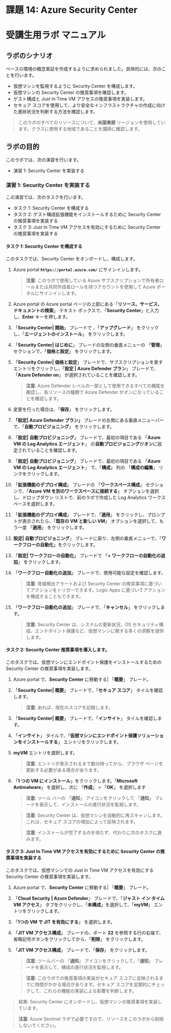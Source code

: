 ﻿---
lab:
    title: '14 - Azure Security Center'
    module: 'モジュール 04 - セキュリティ操作の管理'
---

# 課題 14: Azure Security Center
# 受講生用ラボ マニュアル

## ラボのシナリオ

ベースの環境の概念実証を作成するように求められました。具体的には、次のことを行います。

- 仮想マシンを監視するように Security Center を構成します。
- 仮想マシンの Security Center の推奨事項を確認します。
- ゲスト構成と Just In Time VM アクセスの推奨事項を実装します。 
- セキュア スコアを使用して、より安全なインフラストラクチャの作成に向けた進捗状況を判断する方法を確認します。

> このラボのすべてのリソースについて、**米国東部** リージョンを使用しています。クラスに使用する地域であることを講師に確認します。 

## ラボの目的

このラボでは、次の演習を行います。

- 演習 1: Security Center を実装する

### 演習 1: Security Center を実装する

この演習では、次のタスクを行います。

- タスク 1: Security Center を構成する
- タスク 2: ゲスト構成拡張機能をインストールするために Security Center の推奨事項を実装する
- タスク 3: Just In Time VM アクセスを有効にするために Security Center の推奨事項を実装する

#### タスク 1: Security Center を構成する

このタスクでは、Security Center をオンボードし、構成します。

1. Azure portal **`https://portal.azure.com/`** にサインインします。

    >**注意**: このラボで使用している Azure サブスクリプションで所有者ロールまたは共同作成者ロールを持つアカウントを使用して Azure ポータルにサインインします。

1. Azure portal の Azure portal ページの上部にある「**リソース、サービス、ドキュメントの検索**」 テキスト ボックスで、「**Security Center**」と入力し、**Enter** キーを押します。

1. 「**Security Center| 開始**」 ブレードで 、「**アップグレード**」 をクリックし、「**エージェントのインストール**」 をクリックします。
     
1. 「**Security Center| はじめに**」 ブレードの左側の垂直メニューの 「**管理**」 セクションで、「**価格と設定**」 をクリックします。

1. 「**Security Center| 価格と設定**」 ブレードで、サブスクリプションを表すエントリをクリックし、「**設定 \| Azure Defender プラン**」 ブレードで、「**Azure Defender on**」 が選択されていることを確認します。 

    >**注意**: Azure Defender レベルの一部として使用できるすべての機能を確認し、各リソースの種類で Azure Defender がオンになっていることを確認します。 

1. 変更を行った場合は、「**保存**」 をクリックします。

1. **「設定| Azure Defender プラン」** ブレードの左側にある垂直メニューバーで、「**自動プロビジョニング**」 をクリックします。

1. 「**設定| 自動プロビジョニング**」 ブレードで、最初の項目である 「**Azure VM の Log Analytics エージェント**」 の**自動プロビジョニング**が**オン**に設定されていることを確認します。 

1. 「**設定| 自動プロビジョニング**」 ブレードで、最初の項目である 「**Azure VM の Log Analytics エージェント**」 で、「**構成**」 列の 「**構成の編集**」 リンクをクリックします。 

1. 「**拡張機能のデプロイ構成**」 ブレードの 「**ワークスペース構成**」 セクションで、「**Azure VM を別のワークスペースに接続する**」 オプションを選択し、ドロップダウン リストで、前のラボで作成した Log Analytics ワークスペースを選択します。 

1. 「**拡張機能のデプロイ構成**」 ブレードで、「**適用**」 をクリックし、プロンプトが表示されたら、「**既存の VM と新しい VM**」 オプションを選択して、もう一度 「**適用**」 をクリックします。

1. **設定| 自動プロビジョニング**」 ブレードに戻り、左側の垂直メニューで、「**ワークフローの自動化**」をクリックします。

1. 「**設定| ワークフローの自動化**」 ブレードで 「**+ ワークフローの自動化の追加**」 をクリックします。

1. 「**ワークフロー自動化の追加**」 ブレードで、使用可能な設定を確認します。 

    >**注意**: 脅威検出アラートおよび Security Center の推奨事項に基づいてアクションをトリガーできます。Logic Apps に基づいてアクションを構成することもできます。 

1. 「**ワークフロー自動化の追加**」 ブレードで、「**キャンセル**」 をクリックします。

    >**注意**: Security Center は、システムの更新状況、OS セキュリティ構成、エンドポイント保護など、仮想マシンに関する多くの洞察を提供します。

#### タスク 2: Security Center 推奨事項を導入します。

このタスクでは、仮想マシンにエンドポイント保護をインストールするための Security Center の推奨事項を実装します。 

1. Azure portal で、**Security Center** に移動する| 「**概要**」 ブレード。 

1. 「**Security Center| 概要**」 ブレードで、「**セキュア スコア**」 タイルを確認します。

    >**注意**: あれば、現在のスコアを記録します。

1. 「**Security Center| 概要**」 ブレードで、「**インサイト**」 タイルを確認します。

1. 「**インサイト**」 タイルで、「**仮想マシンにエンドポイント保護ソリューションをインストールする**」 エントリをクリックします。

1. **myVM** エントリを選択します。

    >**注意**: エントリが表示されるまで数分待ってから、ブラウザ ページを更新する必要がある場合があります。
    
1. 「**1 つの VM にインストール**」をクリックします。「**Microsoft Antimalware**」 を選択し、次に 「**作成**」 > 「**OK**」 を選択します

    >**注意**: ツール バーの 「**通知**」 アイコンをクリックして 「**通知**」 ブレードを表示して、インストールの進行状況を監視します。 

    >**注意**: Security Center は、仮想マシンを自動的に再スキャンします。これは、セキュア スコアの増加によって反映されます。

    >**注意**: インストールが完了するのを待たず、代わりに次のタスクに進みます。 

#### タスク 3: Just In Time VM アクセスを有効にするために Security Center の推奨事項を実装する

このタスクでは、仮想マシンでの Just In Time VM アクセスを有効にする Security Center の推奨事項を実装します。 

1. Azure portal で、**Security Center** に移動する| 「**概要**」 ブレード。 

1. 「**Cloud Security \| Azure Defender**」 ブレードで、「**ジャスト イン タイム VM アクセス**」 タブをクリックし、「**未構成**」を選択して、「**myVM**」 エントリをクリックします。

1. 「**1つの VM で JIT を有効にする**」 を選択します。

1. 「**JIT VM アクセス構成**」 ブレードの、ポート **22** を参照する行の右端で、省略記号ボタンをクリックしてから、「**削除**」 をクリックします。

1. 「**JIT VM アクセス構成**」 ブレードで、「**保存**」 をクリックします。

    >**注意**: ツールバーの 「**通知**」 アイコンをクリックして、「**通知**」 ブレードを表示して、構成の進行状況を監視します。 

    >**注意**: このラボでの推奨事項の実装がセキュア スコアに反映されるまでに時間がかかる場合があります。セキュア スコアを定期的にチェックして、これらの機能の実装による影響を判断します。 

> 結果: Security Center にオンボードし、仮想マシンの推奨事項を実装しています。 


>**注意**: Azure Sentinel ラボで必要ですので、リソースをこのラボから削除しないでください。
